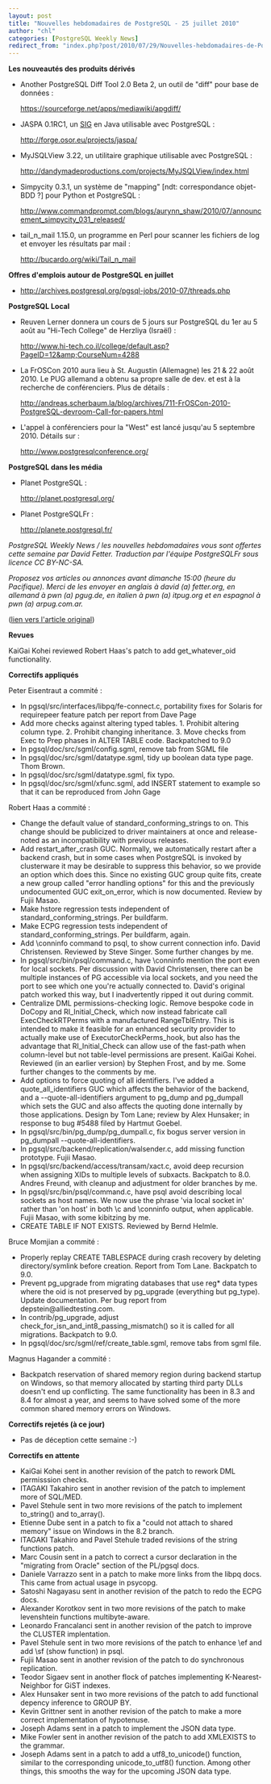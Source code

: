 ```yaml
---
layout: post
title: "Nouvelles hebdomadaires de PostgreSQL - 25 juillet 2010"
author: "chl"
categories: [PostgreSQL Weekly News]
redirect_from: "index.php?post/2010/07/29/Nouvelles-hebdomadaires-de-PostgreSQL-25-juillet-2010"
---
```



<p><strong>Les nouveaut&eacute;s des produits d&eacute;riv&eacute;s</strong></p>

<ul>

<li>Another PostgreSQL Diff Tool 2.0 Beta 2, un outil de "diff" pour base de donn&eacute;es&nbsp;: 

<a target="_blank" href="https://sourceforge.net/apps/mediawiki/apgdiff/">https://sourceforge.net/apps/mediawiki/apgdiff/</a></li>

<li>JASPA 0.1RC1, un <a href="http://fr.wikipedia.org/wiki/Syst%C3%A8me_d%27information_g%C3%A9ographique" target="_blank">SIG</a> en Java utilisable avec PostgreSQL&nbsp;: 

<a target="_blank" href="http://forge.osor.eu/projects/jaspa/">http://forge.osor.eu/projects/jaspa/</a></li>

<li>MyJSQLView 3.22, un utilitaire graphique utilisable avec PostgreSQL&nbsp;: 

<a target="_blank" href="http://dandymadeproductions.com/projects/MyJSQLView/index.html">http://dandymadeproductions.com/projects/MyJSQLView/index.html</a></li>

<li>Simpycity 0.3.1, un syst&egrave;me de "mapping" [ndt: correspondance objet-BDD ?] pour Python et PostgreSQL&nbsp;: 

<a target="_blank" href="http://www.commandprompt.com/blogs/aurynn_shaw/2010/07/announcement_simpycity_031_released/">http://www.commandprompt.com/blogs/aurynn_shaw/2010/07/announcement_simpycity_031_released/</a></li>

<li>tail_n_mail 1.15.0, un programme en Perl pour scanner les fichiers de log et envoyer les r&eacute;sultats par mail&nbsp;: 

<a target="_blank" href="http://bucardo.org/wiki/Tail_n_mail">http://bucardo.org/wiki/Tail_n_mail</a></li>

</ul>

<p><strong>Offres d'emplois autour de PostgreSQL en juillet</strong></p>

<ul>

<li><a target="_blank" href="http://archives.postgresql.org/pgsql-jobs/2010-07/threads.php">http://archives.postgresql.org/pgsql-jobs/2010-07/threads.php</a></li>

</ul>

<p><strong>PostgreSQL Local</strong></p>

<ul>

<li>Reuven Lerner donnera un cours de 5 jours sur PostgreSQL du 1er au 5 ao&ucirc;t au "Hi-Tech College" de Herzliya (Isra&euml;l)&nbsp;: 

<a target="_blank" href="http://www.hi-tech.co.il/college/default.asp?PageID=12&amp;CourseNum=4288">http://www.hi-tech.co.il/college/default.asp?PageID=12&amp;CourseNum=4288</a></li>

<li>La FrOSCon 2010 aura lieu &agrave; St. Augustin (Allemagne) les 21 &amp; 22 ao&ucirc;t 2010. Le PUG allemand a obtenu sa propre salle de dev. et est &agrave; la recherche de conf&eacute;renciers. Plus de d&eacute;tails&nbsp;: 

<a target="_blank" href="http://andreas.scherbaum.la/blog/archives/711-FrOSCon-2010-PostgreSQL-devroom-Call-for-papers.html">http://andreas.scherbaum.la/blog/archives/711-FrOSCon-2010-PostgreSQL-devroom-Call-for-papers.html</a></li>

<li>L'appel &agrave; conf&eacute;renciers pour la "West" est lanc&eacute; jusqu'au 5 septembre 2010. D&eacute;tails sur&nbsp;: 

<a target="_blank" href="http://www.postgresqlconference.org/">http://www.postgresqlconference.org/</a></li>

</ul>

<p><strong>PostgreSQL dans les m&eacute;dia</strong></p>

<ul>

<li>Planet PostgreSQL&nbsp;: 

<a target="_blank" href="http://planet.postgresql.org/">http://planet.postgresql.org/</a></li>

<li>Planet PostgreSQLFr&nbsp;: 

<a target="_blank" href="http://planete.postgresql.fr/">http://planete.postgresql.fr/</a></li>

</ul>

<p><i>PostgreSQL Weekly News / les nouvelles hebdomadaires vous sont offertes cette semaine par David Fetter. Traduction par l'&eacute;quipe PostgreSQLFr sous licence CC BY-NC-SA.</i></p>

<p><i>Proposez vos articles ou annonces avant dimanche 15:00 (heure du Pacifique). Merci de les envoyer en anglais &agrave; david (a) fetter.org, en allemand &agrave; pwn (a) pgug.de, en italien &agrave; pwn (a) itpug.org et en espagnol &agrave; pwn (a) arpug.com.ar.</i></p>

<p>(<a target="_blank" href="http://www.postgresql.org/community/weeklynews/pwn20100725">lien vers l'article original</a>)</p>

<!--more-->


<p><strong>Revues</strong></p>

<p>KaiGai Kohei reviewed Robert Haas's patch to add get_whatever_oid functionality.</p>

<p><strong>Correctifs appliqu&eacute;s</strong></p>

<p>Peter Eisentraut a commit&eacute;&nbsp;:</p>

<ul>

<li>In pgsql/src/interfaces/libpq/fe-connect.c, portability fixes for Solaris for requirepeer feature patch per report from Dave Page</li>

<li>Add more checks against altering typed tables. 1. Prohibit altering column type. 2. Prohibit changing inheritance. 3. Move checks from Exec to Prep phases in ALTER TABLE code. Backpatched to 9.0</li>

<li>In pgsql/doc/src/sgml/config.sgml, remove tab from SGML file</li>

<li>In pgsql/doc/src/sgml/datatype.sgml, tidy up boolean data type page. Thom Brown.</li>

<li>In pgsql/doc/src/sgml/datatype.sgml, fix typo.</li>

<li>In pgsql/doc/src/sgml/xfunc.sgml, add INSERT statement to example so that it can be reproduced from John Gage</li>

</ul>

<p>Robert Haas a commit&eacute;&nbsp;:</p>

<ul>

<li>Change the default value of standard_conforming_strings to on. This change should be publicized to driver maintainers at once and release-noted as an incompatibility with previous releases.</li>

<li>Add restart_after_crash GUC. Normally, we automatically restart after a backend crash, but in some cases when PostgreSQL is invoked by clusterware it may be desirable to suppress this behavior, so we provide an option which does this. Since no existing GUC group quite fits, create a new group called "error handling options" for this and the previously undocumented GUC exit_on_error, which is now documented. Review by Fujii Masao.</li>

<li>Make hstore regression tests independent of standard_conforming_strings. Per buildfarm.</li>

<li>Make ECPG regression tests independent of standard_conforming_strings. Per buildfarm, again.</li>

<li>Add \conninfo command to psql, to show current connection info. David Christensen. Reviewed by Steve Singer. Some further changes by me.</li>

<li>In pgsql/src/bin/psql/command.c, have \conninfo mention the port even for local sockets. Per discussion with David Christensen, there can be multiple instances of PG accessible via local sockets, and you need the port to see which one you're actually connected to. David's original patch worked this way, but I inadvertently ripped it out during commit.</li>

<li>Centralize DML permissions-checking logic. Remove bespoke code in DoCopy and RI_Initial_Check, which now instead fabricate call ExecCheckRTPerms with a manufactured RangeTblEntry. This is intended to make it feasible for an enhanced security provider to actually make use of ExecutorCheckPerms_hook, but also has the advantage that RI_Initial_Check can allow use of the fast-path when column-level but not table-level permissions are present. KaiGai Kohei. Reviewed (in an earlier version) by Stephen Frost, and by me. Some further changes to the comments by me.</li>

<li>Add options to force quoting of all identifiers. I've added a quote_all_identifiers GUC which affects the behavior of the backend, and a --quote-all-identifiers argument to pg_dump and pg_dumpall which sets the GUC and also affects the quoting done internally by those applications. Design by Tom Lane; review by Alex Hunsaker; in response to bug #5488 filed by Hartmut Goebel.</li>

<li>In pgsql/src/bin/pg_dump/pg_dumpall.c, fix bogus server version in pg_dumpall --quote-all-identifiers.</li>

<li>In pgsql/src/backend/replication/walsender.c, add missing function prototype. Fujii Masao.</li>

<li>In pgsql/src/backend/access/transam/xact.c, avoid deep recursion when assigning XIDs to multiple levels of subxacts. Backpatch to 8.0. Andres Freund, with cleanup and adjustment for older branches by me.</li>

<li>In pgsql/src/bin/psql/command.c, have psql avoid describing local sockets as host names. We now use the phrase 'via local socket in' rather than 'on host' in both \c and \conninfo output, when applicable. Fujii Masao, with some kibitzing by me.</li>

<li>CREATE TABLE IF NOT EXISTS. Reviewed by Bernd Helmle.</li>

</ul>

<p>Bruce Momjian a commit&eacute;&nbsp;:</p>

<ul>

<li>Properly replay CREATE TABLESPACE during crash recovery by deleting directory/symlink before creation. Report from Tom Lane. Backpatch to 9.0.</li>

<li>Prevent pg_upgrade from migrating databases that use reg* data types where the oid is not preserved by pg_upgrade (everything but pg_type). Update documentation. Per bug report from depstein@alliedtesting.com.</li>

<li>In contrib/pg_upgrade, adjust check_for_isn_and_int8_passing_mismatch() so it is called for all migrations. Backpatch to 9.0.</li>

<li>In pgsql/doc/src/sgml/ref/create_table.sgml, remove tabs from sgml file.</li>

</ul>

<p>Magnus Hagander a commit&eacute;&nbsp;:</p>

<ul>

<li>Backpatch reservation of shared memory region during backend startup on Windows, so that memory allocated by starting third party DLLs doesn't end up conflicting. The same functionality has been in 8.3 and 8.4 for almost a year, and seems to have solved some of the more common shared memory errors on Windows.</li>

</ul>

<p><strong>Correctifs rejet&eacute;s (&agrave; ce jour)</strong></p>

<ul>

<li>Pas de d&eacute;ception cette semaine&nbsp;:-)</li>

</ul>

<p><strong>Correctifs en attente</strong></p>

<ul>

<li>KaiGai Kohei sent in another revision of the patch to rework DML permisssion checks.</li>

<li>ITAGAKI Takahiro sent in another revision of the patch to implement more of SQL/MED.</li>

<li>Pavel Stehule sent in two more revisions of the patch to implement to_string() and to_array().</li>

<li>Etienne Dube sent in a patch to fix a "could not attach to shared memory" issue on Windows in the 8.2 branch.</li>

<li>ITAGAKI Takahiro and Pavel Stehule traded revisions of the string functions patch.</li>

<li>Marc Cousin sent in a patch to correct a cursor declaration in the "migrating from Oracle" section of the PL/pgsql docs.</li>

<li>Daniele Varrazzo sent in a patch to make more links from the libpq docs. This came from actual usage in psycopg.</li>

<li>Satoshi Nagayasu sent in another revision of the patch to redo the ECPG docs.</li>

<li>Alexander Korotkov sent in two more revisions of the patch to make levenshtein functions multibyte-aware.</li>

<li>Leonardo Francalanci sent in another revision of the patch to improve the CLUSTER implentation.</li>

<li>Pavel Stehule sent in two more revisions of the patch to enhance \ef and add \sf (show function) in psql.</li>

<li>Fujii Masao sent in another revision of the patch to do synchronous replication.</li>

<li>Teodor Sigaev sent in another flock of patches implementing K-Nearest-Neighbor for GiST indexes.</li>

<li>Alex Hunsaker sent in two more revisions of the patch to add functional depency inference to GROUP BY.</li>

<li>Kevin Grittner sent in another revision of the patch to make a more correct implementation of hypotenuse.</li>

<li>Joseph Adams sent in a patch to implement the JSON data type.</li>

<li>Mike Fowler sent in another revision of the patch to add XMLEXISTS to the grammar.</li>

<li>Joseph Adams sent in a patch to add a utf8_to_unicode() function, similar to the corresponding unicode_to_utf8() function. Among other things, this smooths the way for the upcoming JSON data type.</li>

</ul>